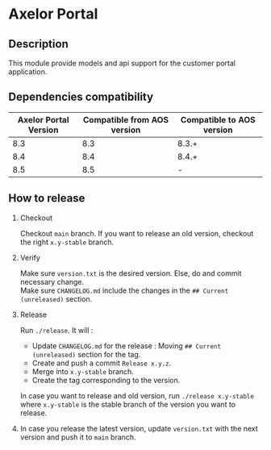 # Axelor Portal

## Description

This module provide models and api support for the customer portal application.


## Dependencies compatibility


Axelor Portal Version | Compatible from AOS version | Compatible to AOS version
--- |-----------------------------| --- 
8.3 | 8.3                         | 8.3.+
8.4 | 8.4                         | 8.4.+
8.5 | 8.5                         | -


## How to release

1. Checkout

    Checkout `main` branch. If you want to release an old version, checkout the right `x.y-stable` branch.

2. Verify

    Make sure `version.txt` is the desired version. Else, do and commit necessary change.  
    Make sure `CHANGELOG.md` include the changes in the `## Current (unreleased)` section.

3. Release

    Run `./release`. It will :
    - Update `CHANGELOG.md` for the release : Moving `## Current (unreleased)` section for the tag.
    - Create and push a commit `Release x.y.z`.
    - Merge into `x.y-stable` branch.
    - Create the tag corresponding to the version.

    In case you want to release and old version, run `./release x.y-stable` where `x.y-stable` is the stable branch of the version you want to release.

4. In case you release the latest version, update `version.txt` with the next version and push it to `main` branch.

